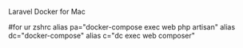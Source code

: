Laravel Docker for Mac

#for ur zshrc
alias pa="docker-compose exec web php artisan"
alias dc="docker-compose"
alias c="dc exec web composer"
